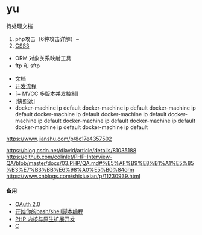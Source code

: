 # yu
待处理文档
1. php攻击（6种攻击详解）~
2. [CSS3](https://www.w3school.com.cn/css3/css3_border.asp) 

- ORM 对象关系映射工具
- ftp 和 sftp
+ [文档](https://pay.weixin.qq.com/wiki/doc/api/index.html)
+ [开发流程](https://pay.weixin.qq.com/wiki/doc/api/H5.php?chapter=15_4)
+ [+ MVCC 多版本并发控制]
+ [快照读]
+ [](https://learnku.com/php/t/47623)
docker-machine ip default
docker-machine ip default
docker-machine ip default
docker-machine ip default
docker-machine ip default
docker-machine ip default
docker-machine ip default
docker-machine ip default
docker-machine ip default
docker-machine ip default

https://www.jianshu.com/p/8c17e4357502

https://blog.csdn.net/diavid/article/details/81035188
https://github.com/colinlet/PHP-Interview-QA/blob/master/docs/03.PHP/QA.md#%E5%AF%B9%E8%B1%A1%E5%85%B3%E7%B3%BB%E6%98%A0%E5%B0%84orm
https://www.cnblogs.com/shixiuxian/p/11230939.html

















#### 备用
- [OAuth 2.0](http://www.ruanyifeng.com/blog/2014/05/oauth_2_0.html)
- [开始你的bash/shell脚本编程](https://www.jianshu.com/p/5568d311fb5a)
- [PHP 内核与原生扩展开发](https://learnku.com/docs/php-internals/php7)
- [C](https://www.runoob.com/cprogramming/c-tutorial.html)
